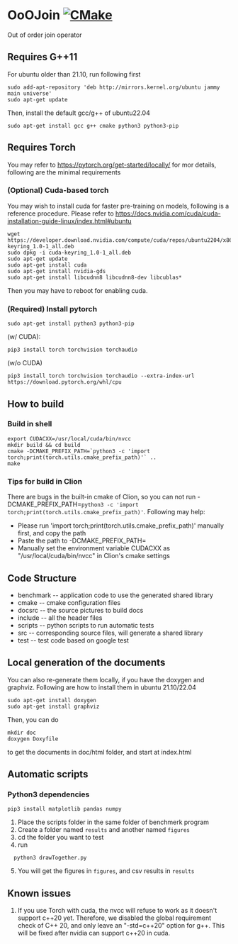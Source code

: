 # OoOJoin [![CMake](https://github.com/intellistream/ModernCPlusProjectTemplate/actions/workflows/cmake.yml/badge.svg?branch=main)](https://github.com/intellistream/ModernCPlusProjectTemplate/actions/workflows/cmake.yml)
Out of order join operator

## Requires G++11
For ubuntu older than 21.10, run following first
```shell
sudo add-apt-repository 'deb http://mirrors.kernel.org/ubuntu jammy main universe'
sudo apt-get update
```
Then, install the default gcc/g++ of ubuntu22.04
```shell
sudo apt-get install gcc g++ cmake python3 python3-pip
```

## Requires Torch
You may refer to https://pytorch.org/get-started/locally/ for mor details, following are the minimal requirements
### (Optional) Cuda-based torch
You may wish to install cuda for faster pre-training on models, following is a reference procedure. Please refer to https://docs.nvidia.com/cuda/cuda-installation-guide-linux/index.html#ubuntu
```shell
wget https://developer.download.nvidia.com/compute/cuda/repos/ubuntu2204/x86_64/cuda-keyring_1.0-1_all.deb
sudo dpkg -i cuda-keyring_1.0-1_all.deb
sudo apt-get update
sudo apt-get install cuda
sudo apt-get install nvidia-gds
sudo apt-get install libcudnn8 libcudnn8-dev libcublas*
```
Then you may have to reboot for enabling cuda.
### (Required) Install pytorch
```shell
sudo apt-get install python3 python3-pip
```
(w/ CUDA):
```shell
pip3 install torch torchvision torchaudio
```
(w/o CUDA)
```shell
pip3 install torch torchvision torchaudio --extra-index-url https://download.pytorch.org/whl/cpu
```
## How to build
### Build in shell
```shell
export CUDACXX=/usr/local/cuda/bin/nvcc
mkdir build && cd build
cmake -DCMAKE_PREFIX_PATH=`python3 -c 'import torch;print(torch.utils.cmake_prefix_path)'` ..
make 
```
### Tips for build in Clion
There are bugs in the built-in cmake of Clion, so you can not run  -DCMAKE_PREFIX_PATH=`python3 -c 'import torch;print(torch.utils.cmake_prefix_path)'`.
Following may help:
- Please run 'import torch;print(torch.utils.cmake_prefix_path)' manually first, and copy the path
- Paste the path to -DCMAKE_PREFIX_PATH=
- Manually set the environment variable CUDACXX as "/usr/local/cuda/bin/nvcc" in Clion's cmake settings
## Code Structure

- benchmark -- application code to use the generated shared library
- cmake -- cmake configuration files
- docsrc -- the source pictures to build docs
- include -- all the header files
- scripts -- python scripts to run automatic tests
- src -- corresponding source files, will generate a shared library
- test -- test code based on google test


## Local generation of the documents

You can also re-generate them locally, if you have the doxygen and graphviz. Following are how to install them in ubuntu
21.10/22.04

```shell
sudo apt-get install doxygen
sudo apt-get install graphviz
```

Then, you can do

```shell
mkdir doc
doxygen Doxyfile
```

to get the documents in doc/html folder, and start at index.html

## Automatic scripts
### Python3 dependencies
```shell
pip3 install matplotlib pandas numpy
```
1. Place the scripts folder in the same folder of benchmerk program
2. Create a folder named ``results`` and another named ``figures``
3. cd the folder you want to test
4. run 
```shell
  python3 drawTogether.py
```
5. You will get the figures in ``figures``, and csv results in ``results``
## Known issues
1. If you use Torch with cuda, the nvcc will refuse to work as it doesn't support c++20 yet. Therefore, we disabled the 
global requirement check of C++ 20, and only leave an "-std=c++20" option for g++. This will be fixed after nvidia can support c++20 in cuda.